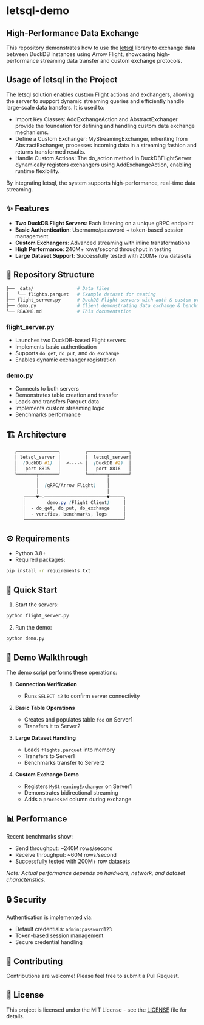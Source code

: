 # letsql-demo

## High-Performance Data Exchange

This repository demonstrates how to use the [letsql](https://www.letsql.com/) library to exchange data between DuckDB instances using Arrow Flight, showcasing high-performance streaming data transfer and custom exchange protocols.

## Usage of letsql in the Project

The letsql solution enables custom Flight actions and exchangers, allowing the server to support dynamic streaming queries and efficiently handle large-scale data transfers. It is used to:

- Import Key Classes: AddExchangeAction and AbstractExchanger provide the foundation for defining and handling custom data exchange mechanisms.
- Define a Custom Exchanger: MyStreamingExchanger, inheriting from AbstractExchanger, processes incoming data in a streaming fashion and returns transformed results.
- Handle Custom Actions: The do_action method in DuckDBFlightServer dynamically registers exchangers using AddExchangeAction, enabling runtime flexibility.

By integrating letsql, the system supports high-performance, real-time data streaming.

## ✨ Features

- **Two DuckDB Flight Servers**: Each listening on a unique gRPC endpoint
- **Basic Authentication**: Username/password + token-based session management
- **Custom Exchangers**: Advanced streaming with inline transformations
- **High Performance**: 240M+ rows/second throughput in testing
- **Large Dataset Support**: Successfully tested with 200M+ row datasets

## 📂 Repository Structure

```bash
├── _data/                # Data files
│   └── flights.parquet   # Example dataset for testing
├── flight_server.py      # DuckDB Flight servers with auth & custom protocols
├── demo.py               # Client demonstrating data exchange & benchmarking
└── README.md             # This documentation
```

### flight_server.py

- Launches two DuckDB-based Flight servers
- Implements basic authentication
- Supports `do_get`, `do_put`, and `do_exchange`
- Enables dynamic exchanger registration

### demo.py

- Connects to both servers
- Demonstrates table creation and transfer
- Loads and transfers Parquet data
- Implements custom streaming logic
- Benchmarks performance

## 🏗 Architecture

```scss
   ┌───────────────┐         ┌───────────────┐
   │ letsql_server │         │  letsql_server│
   │  (DuckDB #1)  │  <----> │  (DuckDB #2)  │
   │   port 8815   │         │   port 8816   │
   └───────┬───────┘         └───────┬───────┘
           │                         │
           │  (gRPC/Arrow Flight)    │
           │                         │
      ┌────▼─-───────────────────────▼─────┐
      │        demo.py (Flight Client)     │
      │  - do_get, do_put, do_exchange     │
      │  - verifies, benchmarks, logs      │
      └────────────────────────────────────┘
```

## ⚙️ Requirements

- Python 3.8+
- Required packages:

```bash
pip install -r requirements.txt
```

## 🚀 Quick Start

1. Start the servers:

```bash
python flight_server.py
```

2. Run the demo:

```bash
python demo.py
```

## 📖 Demo Walkthrough

The demo script performs these operations:

1. **Connection Verification**
   - Runs `SELECT 42` to confirm server connectivity

2. **Basic Table Operations**
   - Creates and populates table `foo` on Server1
   - Transfers it to Server2

3. **Large Dataset Handling**
   - Loads `flights.parquet` into memory
   - Transfers to Server1
   - Benchmarks transfer to Server2

4. **Custom Exchange Demo**
   - Registers `MyStreamingExchanger` on Server1
   - Demonstrates bidirectional streaming
   - Adds a `processed` column during exchange

## 📊 Performance

Recent benchmarks show:

- Send throughput: ~240M rows/second
- Receive throughput: ~60M rows/second
- Successfully tested with 200M+ row datasets

*Note: Actual performance depends on hardware, network, and dataset characteristics.*

## 🔒 Security

Authentication is implemented via:

- Default credentials: `admin:password123`
- Token-based session management
- Secure credential handling

## 🤝 Contributing

Contributions are welcome! Please feel free to submit a Pull Request.

## 📝 License

This project is licensed under the MIT License - see the [LICENSE](LICENSE) file for details.
